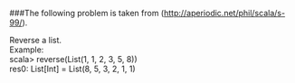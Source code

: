 ###The following problem is taken from (http://aperiodic.net/phil/scala/s-99/).
<p>
 Reverse a list.<br/>
 Example:<br/>
 scala> reverse(List(1, 1, 2, 3, 5, 8))<br/>
 res0: List[Int] = List(8, 5, 3, 2, 1, 1)<br/>
</p>
